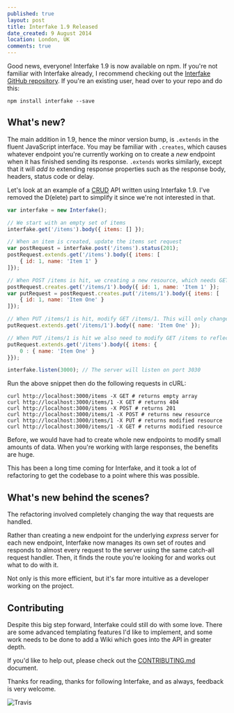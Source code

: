 ```yaml
---
published: true
layout: post
title: Interfake 1.9 Released
date_created: 9 August 2014
location: London, UK
comments: true
---
```


Good news, everyone! Interfake 1.9 is now available on npm. If you're not familiar with Interfake already, I recommend checking out the [Interfake GitHub repository](https://github.com/basicallydan/interfake). If you're an existing user, head over to your repo and do this:

```
npm install interfake --save
```

## What's new?

The main addition in 1.9, hence the minor version bump, is `.extends` in the fluent JavaScript interface. You may be familiar with `.creates`, which causes whatever endpoint you're currently working on to create a *new* endpoint when it has finished sending its response. `.extends` works similarly, except that it will *add to* extending response properties such as the response body, headers, status code or delay.

Let's look at an example of a [CRUD](https://en.wikipedia.org/CRUD) API written using Interfake 1.9. I've removed the D(elete) part to simplify it since we're not interested in that.

```js
var interfake = new Interfake();

// We start with an empty set of items
interfake.get('/items').body({ items: [] });

// When an item is created, update the items set request
var postRequest = interfake.post('/items').status(201);
postRequest.extends.get('/items').body({ items: [
	{ id: 1, name: 'Item 1' }
]});

// When POST /items is hit, we creating a new resource, which needs GET and PUT endpoints. We need to work with the latter.
postRequest.creates.get('/items/1').body({ id: 1, name: 'Item 1' });
var putRequest = postRequest.creates.put('/items/1').body({ items: [
	{ id: 1, name: 'Item One' }
]});

// When PUT /items/1 is hit, modify GET /items/1. This will only change whatever keys we specified in the body.
putRequest.extends.get('/items/1').body({ name: 'Item One' });

// When PUT /items/1 is hit we also need to modify GET /items to reflect the changes. We can target specific array items using numeric indices
putRequest.extends.get('/items').body({ items: {
	0 : { name: 'Item One' }
}});

interfake.listen(3000); // The server will listen on port 3030
```

Run the above snippet then do the following requests in cURL:

```
curl http://localhost:3000/items -X GET # returns empty array
curl http://localhost:3000/items/1 -X GET # returns 404
curl http://localhost:3000/items -X POST # returns 201
curl http://localhost:3000/items/1 -X POST # returns new resource
curl http://localhost:3000/items/1 -X PUT # returns modified resource
curl http://localhost:3000/items/1 -X GET # returns modified resource
```

Before, we would have had to create whole new endpoints to modify small amounts of data. When you're working with large responses, the benefits are huge.

This has been a long time coming for Interfake, and it took a lot of refactoring to get the codebase to a point where this was possible.

## What's new behind the scenes?

The refactoring involved completely changing the way that requests are handled.

Rather than creating a new endpoint for the underlying *express* server for each new endpoint, Interfake now manages its own set of routes and responds to almost every request to the server using the same catch-all request handler. Then, it finds the route you're looking for and works out what to do with it.

Not only is this more efficient, but it's far more intuitive as a developer working on the project.

## Contributing

Despite this big step forward, Interfake could still do with some love. There are some advanced templating features I'd like to implement, and some work needs to be done to add a Wiki which goes into the API in greater depth.

If you'd like to help out, please check out the [CONTRIBUTING.md](https://github.com/basicallydan/interfake/blob/master/CONTRIBUTING.md) document.

Thanks for reading, thanks for following Interfake, and as always, feedback is very welcome.

![[Travis](http://img.shields.io/travis/basicallydan/interfake.svg)](https://travis-ci.org/basicallydan/interfake)